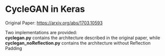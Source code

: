 # CycleGAN in Keras

Original Paper: https://arxiv.org/abs/1703.10593

Two implementations are provided:<br>
<b>cyclegan.py</b> contains the architecture described in the original paper, while <b>cyclegan_noReflection.py</b> contains the architecture without Reflection Padding
